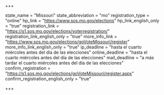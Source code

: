 +++

state_name = "Missouri"
state_abbreviation = "mo"
registration_type = "online"
hp_link = "https://www.sos.mo.gov/elections"
hp_link_english_only = "true"
registration_link = "https://s1.sos.mo.gov/elections/voterregistration/"
registration_link_english_only = "true"
more_info_link = "https://www.sos.mo.gov/elections/goVoteMissouri/register"
more_info_link_english_only = "true"
ip_deadline = "hasta el cuarto miércoles antes del día de las elecciones"
online_deadline = "hasta el cuarto miércoles antes del día de las elecciones"
mail_deadline = "a más tardar el cuarto miércoles antes del día de las elecciones"
confirm_registration = "https://s1.sos.mo.gov/elections/goVoteMissouri/register.aspx"
confirm_registration_english_only = "true"

+++